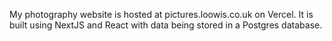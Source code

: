 My photography website is hosted at pictures.loowis.co.uk on Vercel. It is built using NextJS and React with data being stored in a Postgres database.
